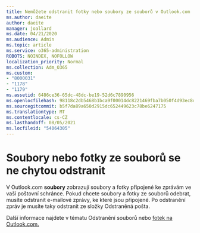 ```yaml
---
title: Nemůžete odstranit fotky nebo soubory ze souborů v Outlook.com
ms.author: daeite
author: daeite
manager: joallard
ms.date: 04/21/2020
ms.audience: Admin
ms.topic: article
ms.service: o365-administration
ROBOTS: NOINDEX, NOFOLLOW
localization_priority: Normal
ms.collection: Adm_O365
ms.custom:
- "8000031"
- "1178"
- "1179"
ms.assetid: 6486ce36-65dc-48dc-be19-52d6c7890956
ms.openlocfilehash: 98118c2db5468b1bca9f00014dc8221469fba7b050f4d93ec8d4707812517de9
ms.sourcegitcommit: b5f7da89a650d2915dc652449623c78be6247175
ms.translationtype: MT
ms.contentlocale: cs-CZ
ms.lasthandoff: 08/05/2021
ms.locfileid: "54064305"
---
```

# <a name="cant-delete-files-or-photos-from-files"></a>Soubory nebo fotky ze souborů se ne chytou odstranit

V Outlook.com **soubory** zobrazují soubory a fotky připojené ke zprávám ve vaší poštovní schránce. Pokud chcete soubory a fotky ze souborů odebrat, musíte odstranit e-mailové zprávy, ke které jsou připojené. Po odstranění zpráv je musíte taky odstranit ze složky Odstraněná pošta.

Další informace najdete v tématu Odstranění souborů nebo [fotek na Outlook.com.](https://support.office.com/article/bae0531f-040f-4c42-90b9-786ca718c16d?wt.mc_id=Office_Outlook_com_Alchemy)